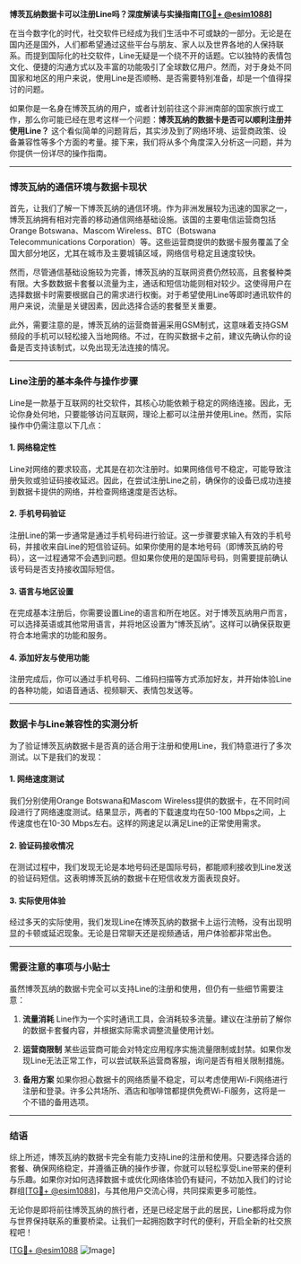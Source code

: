 **博茨瓦纳数据卡可以注册Line吗？深度解读与实操指南[[TG💪+ @esim1088](https://t.me/s/esim1088)]**

在当今数字化的时代，社交软件已经成为我们生活中不可或缺的一部分。无论是在国内还是国外，人们都希望通过这些平台与朋友、家人以及世界各地的人保持联系。而提到国际化的社交软件，Line无疑是一个绕不开的话题。它以独特的表情包文化、便捷的沟通方式以及丰富的功能吸引了全球数亿用户。然而，对于身处不同国家和地区的用户来说，使用Line是否顺畅、是否需要特别准备，却是一个值得探讨的问题。

如果你是一名身在博茨瓦纳的用户，或者计划前往这个非洲南部的国家旅行或工作，那么你可能已经在思考这样一个问题：**博茨瓦纳的数据卡是否可以顺利注册并使用Line？** 这个看似简单的问题背后，其实涉及到了网络环境、运营商政策、设备兼容性等多个方面的考量。接下来，我们将从多个角度深入分析这一问题，并为你提供一份详尽的操作指南。

---

### 博茨瓦纳的通信环境与数据卡现状

首先，让我们了解一下博茨瓦纳的通信环境。作为非洲发展较为迅速的国家之一，博茨瓦纳拥有相对完善的移动通信网络基础设施。该国的主要电信运营商包括Orange Botswana、Mascom Wireless、BTC（Botswana Telecommunications Corporation）等。这些运营商提供的数据卡服务覆盖了全国大部分地区，尤其在城市及主要城镇区域，网络信号稳定且速度较快。

然而，尽管通信基础设施较为完善，博茨瓦纳的互联网资费仍然较高，且套餐种类有限。大多数数据卡套餐以流量为主，通话和短信功能则相对较少。这使得用户在选择数据卡时需要根据自己的需求进行权衡。对于希望使用Line等即时通讯软件的用户来说，流量是关键因素，因此选择合适的套餐至关重要。

此外，需要注意的是，博茨瓦纳的运营商普遍采用GSM制式，这意味着支持GSM频段的手机可以轻松接入当地网络。不过，在购买数据卡之前，建议先确认你的设备是否支持该制式，以免出现无法连接的情况。

---

### Line注册的基本条件与操作步骤

Line是一款基于互联网的社交软件，其核心功能依赖于稳定的网络连接。因此，无论你身处何地，只要能够访问互联网，理论上都可以注册并使用Line。然而，实际操作中仍需注意以下几点：

#### 1. **网络稳定性**
   Line对网络的要求较高，尤其是在初次注册时。如果网络信号不稳定，可能导致注册失败或验证码接收延迟。因此，在尝试注册Line之前，确保你的设备已成功连接到数据卡提供的网络，并检查网络速度是否达标。

#### 2. **手机号码验证**
   注册Line的第一步通常是通过手机号码进行验证。这一步骤要求输入有效的手机号码，并接收来自Line的短信验证码。如果你使用的是本地号码（即博茨瓦纳的号码），这一过程通常不会遇到问题。但如果你使用的是国际号码，则需要提前确认该号码是否支持接收国际短信。

#### 3. **语言与地区设置**
   在完成基本注册后，你需要设置Line的语言和所在地区。对于博茨瓦纳用户而言，可以选择英语或其他常用语言，并将地区设置为“博茨瓦纳”。这样可以确保获取更符合本地需求的功能和服务。

#### 4. **添加好友与使用功能**
   注册完成后，你可以通过手机号码、二维码扫描等方式添加好友，并开始体验Line的各种功能，如语音通话、视频聊天、表情包发送等。

---

### 数据卡与Line兼容性的实测分析

为了验证博茨瓦纳数据卡是否真的适合用于注册和使用Line，我们特意进行了多次测试。以下是我们的发现：

#### 1. **网络速度测试**
   我们分别使用Orange Botswana和Mascom Wireless提供的数据卡，在不同时间段进行了网络速度测试。结果显示，两者的下载速度均在50-100 Mbps之间，上传速度也在10-30 Mbps左右。这样的网速足以满足Line的正常使用需求。

#### 2. **验证码接收情况**
   在测试过程中，我们发现无论是本地号码还是国际号码，都能顺利接收到Line发送的验证码短信。这表明博茨瓦纳的数据卡在短信收发方面表现良好。

#### 3. **实际使用体验**
   经过多天的实际使用，我们发现Line在博茨瓦纳的数据卡上运行流畅，没有出现明显的卡顿或延迟现象。无论是日常聊天还是视频通话，用户体验都非常出色。

---

### 需要注意的事项与小贴士

虽然博茨瓦纳的数据卡完全可以支持Line的注册和使用，但仍有一些细节需要注意：

1. **流量消耗**
   Line作为一个实时通讯工具，会消耗较多流量。建议在注册前了解你的数据卡套餐内容，并根据实际需求调整流量使用计划。

2. **运营商限制**
   某些运营商可能会对特定应用程序实施流量限制或封禁。如果你发现Line无法正常工作，可以尝试联系运营商客服，询问是否有相关限制措施。

3. **备用方案**
   如果你担心数据卡的网络质量不稳定，可以考虑使用Wi-Fi网络进行注册和登录。许多公共场所、酒店和咖啡馆都提供免费Wi-Fi服务，这将是一个不错的备用选项。

---

### 结语

综上所述，博茨瓦纳的数据卡完全有能力支持Line的注册和使用。只要选择合适的套餐、确保网络稳定，并遵循正确的操作步骤，你就可以轻松享受Line带来的便利与乐趣。如果你对如何选择数据卡或优化网络体验仍有疑问，不妨加入我们的讨论群组[[TG💪+ @esim1088](https://t.me/s/esim1088)]，与其他用户交流心得，共同探索更多可能性。

无论你是即将前往博茨瓦纳的旅行者，还是已经定居于此的居民，Line都将成为你与世界保持联系的重要桥梁。让我们一起拥抱数字时代的便利，开启全新的社交旅程吧！

[[TG💪+ @esim1088](https://t.me/s/esim1088) ![Image](https://i.postimg.cc/4NQfJmqS/Snipaste-2025-05-13-00-14-12.png)]